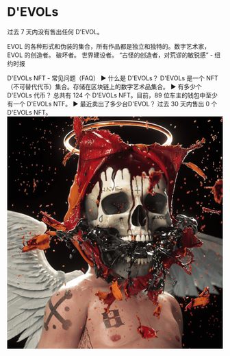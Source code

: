 # D'EVOLs

过去 7 天内没有售出任何 D'EVOL。

EVOL 的各种形式和伪装的集合，所有作品都是独立和独特的。数字艺术家，EVOL 的创造者。
破坏者。 世界建设者。
“古怪的创造者，对荒谬的敏锐感” - 纽约时报

D'EVOLs NFT - 常见问题（FAQ）
▶ 什么是 D'EVOLs？
D'EVOLs 是一个 NFT（不可替代代币）集合。存储在区块链上的数字艺术品集合。
▶ 有多少个 D'EVOLs 代币？
总共有 124 个 D'EVOLs NFT。目前，89 位车主的钱包中至少有一个 D'EVOLs NTF。
▶ 最近卖出了多少台D'EVOL？
过去 30 天内售出 0 个 D'EVOLs NFT。
 ![NFT](微信截图_20220902164222.png)




